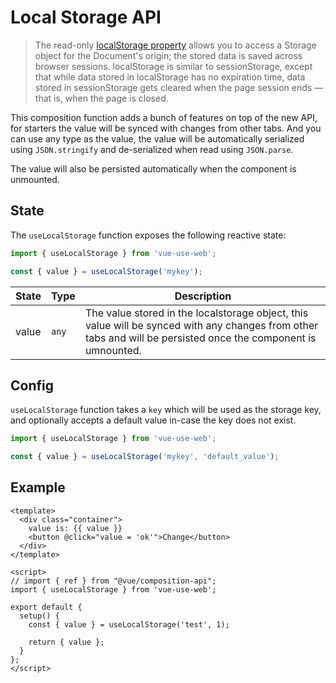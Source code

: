 # Local Storage API

> The read-only [localStorage property](https://developer.mozilla.org/en-US/docs/Web/API/Window/localStorage) allows you to access a Storage object for the Document's origin; the stored data is saved across browser sessions. localStorage is similar to sessionStorage, except that while data stored in localStorage has no expiration time, data stored in sessionStorage gets cleared when the page session ends — that is, when the page is closed.

This composition function adds a bunch of features on top of the new API, for starters the value will be synced with changes from other tabs. And you can use any type as the value, the value will be automatically serialized using `JSON.stringify` and de-serialized when read using `JSON.parse`.

The value will also be persisted automatically when the component is unmounted.

## State

The `useLocalStorage` function exposes the following reactive state:

```js
import { useLocalStorage } from 'vue-use-web';

const { value } = useLocalStorage('mykey');
```

| State | Type  | Description                                                                                                                                                    |
| ----- | ----- | -------------------------------------------------------------------------------------------------------------------------------------------------------------- |
| value | `any` | The value stored in the localstorage object, this value will be synced with any changes from other tabs and will be persisted once the component is umnounted. |

## Config

`useLocalStorage` function takes a `key` which will be used as the storage key, and optionally accepts a default value in-case the key does not exist.

```js
import { useLocalStorage } from 'vue-use-web';

const { value } = useLocalStorage('mykey', 'default_value');
```

## Example

```vue
<template>
  <div class="container">
    value is: {{ value }}
    <button @click="value = 'ok'">Change</button>
  </div>
</template>

<script>
// import { ref } from "@vue/composition-api";
import { useLocalStorage } from 'vue-use-web';

export default {
  setup() {
    const { value } = useLocalStorage('test', 1);

    return { value };
  }
};
</script>
```
